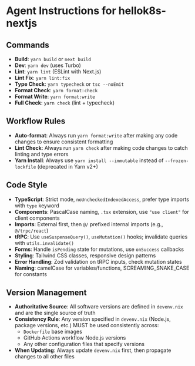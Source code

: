 # Agent Instructions for hellok8s-nextjs

## Commands

- **Build**: `yarn build` or `next build`
- **Dev**: `yarn dev` (uses Turbo)
- **Lint**: `yarn lint` (ESLint with Next.js)
- **Lint Fix**: `yarn lint:fix`
- **Type Check**: `yarn typecheck` or `tsc --noEmit`
- **Format Check**: `yarn format:check`
- **Format Write**: `yarn format:write`
- **Full Check**: `yarn check` (lint + typecheck)

## Workflow Rules

- **Auto-format**: Always run `yarn format:write` after making any code changes to ensure consistent formatting
- **Lint Check**: Always run `yarn check` after making code changes to catch linting and type errors
- **Yarn Install**: Always use `yarn install --immutable` instead of `--frozen-lockfile` (deprecated in Yarn v2+)

## Code Style

- **TypeScript**: Strict mode, `noUncheckedIndexedAccess`, prefer type imports with `type` keyword
- **Components**: PascalCase naming, `.tsx` extension, use `"use client"` for client components
- **Imports**: External first, then `@/` prefixed internal imports (e.g., `@/trpc/react`)
- **tRPC**: Use `useSuspenseQuery()`, `useMutation()` hooks; invalidate queries with `utils.invalidate()`
- **Forms**: Handle `isPending` state for mutations, use `onSuccess` callbacks
- **Styling**: Tailwind CSS classes, responsive design patterns
- **Error Handling**: Zod validation on tRPC inputs, check mutation states
- **Naming**: camelCase for variables/functions, SCREAMING_SNAKE_CASE for constants

## Version Management

- **Authoritative Source**: All software versions are defined in `devenv.nix` and are the single source of truth
- **Consistency Rule**: Any version specified in `devenv.nix` (Node.js, package versions, etc.) MUST be used consistently across:
  - `Dockerfile` base images
  - GitHub Actions workflow Node.js versions
  - Any other configuration files that specify versions
- **When Updating**: Always update `devenv.nix` first, then propagate changes to all other files
